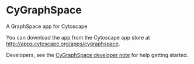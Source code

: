 # CyGraphSpace
A GraphSpace app for Cytoscape

You can download the app from the Cytoscape app store at http://apps.cytoscape.org/apps/cygraphspace.

Developers, see the [CyGraphSpace developer note](https://github.com/Murali-group/CyGraphSpace/wiki/CyGraphSpace-developer-note) for help getting started.
